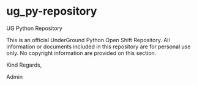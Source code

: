 # ug_py-repository
UG Python Repository

This is an official UnderGround Python Open Shift Repository. All information or documents included in this repository are for personal use only. No copyright information are provided on this section.

Kind Regards,

Admin

